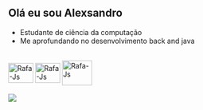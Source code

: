 ## Olá eu sou Alexsandro 

- Estudante de ciência da computação 
- Me aprofundando no desenvolvimento back and java
<div style="display: inline_block"><br>
   <img align="center" alt="Rafa-Js" height="40" width="50" src=https://camo.githubusercontent.com/2e3402a95bea6acba7dd5d26566d797607b63a6bdec43942c8286fbf7db4a177/68747470733a2f2f63646e2e6a7364656c6976722e6e65742f67682f64657669636f6e732f64657669636f6e2f69636f6e732f6769746875622f6769746875622d6f726967696e616c2e737667>
 <img align="center" alt="Rafa-Js" height="40" width="50" src= https://camo.githubusercontent.com/15166a15835f145259844be455ab5945594a70c48a3090aa83d193bd5e3e9bc5/68747470733a2f2f63646e2e6a7364656c6976722e6e65742f67682f64657669636f6e732f64657669636f6e2f69636f6e732f6769742f6769742d6f726967696e616c2e737667 >
<img align="center" alt="Rafa-Js" height="50" width="60" src=https://github.com/user-attachments/assets/b8084371-fa4b-4929-b4fb-f2e601839a62><br><br>
<a href="https://www.linkedin.com/in/alexsandro-rodrigues-097a642a2?utm_source=share&utm_campaign=share_via&utm_content=profile&utm_medium=android_app" target="_blank"><img src="https://img.shields.io/badge/-LinkedIn-%230077B5?style=for-the-badge&logo=linkedin&logoColor=white" target="_blank"></a>
</div>
